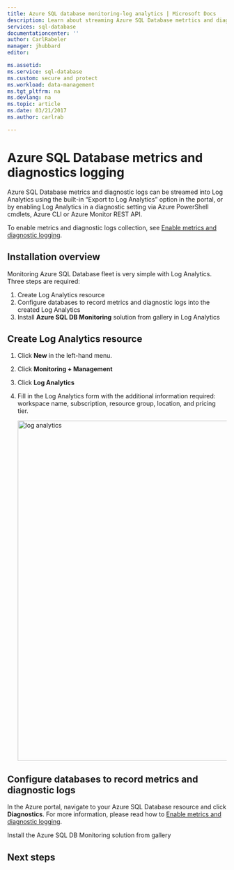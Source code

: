 ```yaml
---
title: Azure SQL database monitoring-log analytics | Microsoft Docs
description: Learn about streaming Azure SQL Database metrtics and diagnostic logs into log analytics
services: sql-database
documentationcenter: ''
author: CarlRabeler
manager: jhubbard
editor: 

ms.assetid: 
ms.service: sql-database
ms.custom: secure and protect
ms.workload: data-management
ms.tgt_pltfrm: na
ms.devlang: na
ms.topic: article
ms.date: 03/21/2017
ms.author: carlrab

---
```

# Azure SQL Database metrics and diagnostics logging 
Azure SQL Database metrics and diagnostic logs can be streamed into Log Analytics using the built-in “Export to Log Analytics” option in the portal, or by enabling Log Analytics in a diagnostic setting via Azure PowerShell cmdlets, Azure CLI or Azure Monitor REST API.

To enable metrics and diagnostic logs collection, see [Enable metrics and diagnostic logging](sql-database-metrics-diag-logging.md#enable-metrics-and-diagnostics-logging).

## Installation overview

Monitoring Azure SQL Database fleet is very simple with Log Analytics. Three steps are required:

1.	Create Log Analytics resource
2.	Configure databases to record metrics and diagnostic logs into the created Log Analytics
3.	Install **Azure SQL DB Monitoring** solution from gallery in Log Analytics

## Create Log Analytics resource

1. Click **New** in the left-hand menu.
2. Click **Monitoring + Management**
3. Click **Log Analytics**
4. Fill in the Log Analytics form with the additional information required: workspace name, subscription, resource group, location, and pricing tier.

   <img src="./media/sql-database-monitoring-log-analytics/log-analytics.png" alt="log analytics" style="width: 780px;" />

## Configure databases to record metrics and diagnostic logs

In the Azure portal, navigate to your Azure SQL Database resource and click **Diagnostics**. For more information, please read how to [Enable metrics and diagnostic logging](sql-database-metrics-diag-logging.md#enable-metrics-and-diagnostics-logging).

Install the Azure SQL DB Monitoring solution from gallery  

## Next steps
